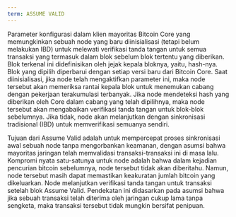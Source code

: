 ```yaml
---
term: ASSUME VALID
---
```


Parameter konfigurasi dalam klien mayoritas Bitcoin Core yang memungkinkan sebuah node yang baru diinisialisasi (tetapi belum melakukan IBD) untuk melewati verifikasi tanda tangan untuk semua transaksi yang termasuk dalam blok sebelum blok tertentu yang diberikan. Blok terkenal ini didefinisikan oleh jejak kepala bloknya, yaitu, hash-nya. Blok yang dipilih diperbarui dengan setiap versi baru dari Bitcoin Core. Saat diinisialisasi, jika node telah mengaktifkan parameter ini, maka node tersebut akan memeriksa rantai kepala blok untuk menemukan cabang dengan pekerjaan terakumulasi terbanyak. Jika node mendeteksi hash yang diberikan oleh Core dalam cabang yang telah dipilihnya, maka node tersebut akan mengabaikan verifikasi tanda tangan untuk blok-blok sebelumnya. Jika tidak, node akan melanjutkan dengan sinkronisasi tradisional (IBD) untuk memverifikasi semuanya sendiri.

Tujuan dari Assume Valid adalah untuk mempercepat proses sinkronisasi awal sebuah node tanpa mengorbankan keamanan, dengan asumsi bahwa mayoritas jaringan telah memvalidasi transaksi-transaksi ini di masa lalu. Kompromi nyata satu-satunya untuk node adalah bahwa dalam kejadian pencurian bitcoin sebelumnya, node tersebut tidak akan diberitahu. Namun, node tersebut masih dapat memastikan keakuratan jumlah bitcoin yang dikeluarkan. Node melanjutkan verifikasi tanda tangan untuk transaksi setelah blok Assume Valid. Pendekatan ini didasarkan pada asumsi bahwa jika sebuah transaksi telah diterima oleh jaringan cukup lama tanpa sengketa, maka transaksi tersebut tidak mungkin bersifat penipuan.